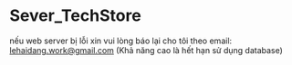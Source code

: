 # Sever_TechStore
nếu web server bị lỗi xin vui lòng báo lại cho tôi theo email: lehaidang.work@gmail.com (Khả năng cao là hết hạn sử dụng database)
